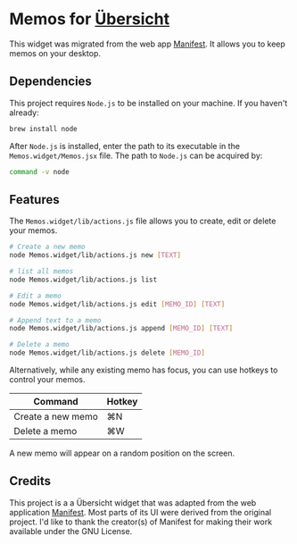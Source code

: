 # Memos for [Übersicht](http://tracesof.net/uebersicht/)

This widget was migrated from the web app [Manifest](https://github.com/jonathontoon/manifest).
It allows you to keep memos on your desktop.

## Dependencies

This project requires `Node.js` to be installed on your machine.
If you haven't already:

```bash
brew install node
```

After `Node.js` is installed, enter the path to its executable in the `Memos.widget/Memos.jsx` file.
The path to `Node.js` can be acquired by:

```bash
command -v node
```

## Features

The `Memos.widget/lib/actions.js` file allows you to create, edit or delete your memos.

```bash
# Create a new memo
node Memos.widget/lib/actions.js new [TEXT]

# list all memos
node Memos.widget/lib/actions.js list

# Edit a memo
node Memos.widget/lib/actions.js edit [MEMO_ID] [TEXT]

# Append text to a memo
node Memos.widget/lib/actions.js append [MEMO_ID] [TEXT]

# Delete a memo
node Memos.widget/lib/actions.js delete [MEMO_ID]
```

Alternatively, while any existing memo has focus, you can use hotkeys to control your memos.

| Command           | Hotkey |
| ----------------- | ------ |
| Create a new memo | ⌘N     |
| Delete a memo     | ⌘W     |

A new memo will appear on a random position on the screen.

## Credits

This project is a a Übersicht widget that was adapted from the web application [Manifest](https://github.com/jonathontoon/manifest).
Most parts of its UI were derived from the original project.
I'd like to thank the creator(s) of Manifest for making their work available under the GNU
License.
